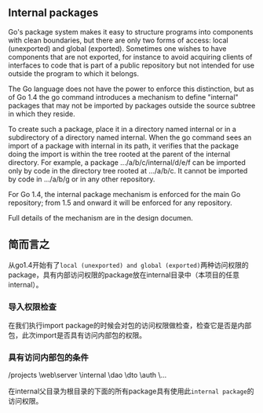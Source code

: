
## Internal packages

Go's package system makes it easy to structure programs into components with clean boundaries, but there are only two forms of access: local (unexported) and global (exported). Sometimes one wishes to have components that are not exported, for instance to avoid acquiring clients of interfaces to code that is part of a public repository but not intended for use outside the program to which it belongs.

The Go language does not have the power to enforce this distinction, but as of Go 1.4 the go command introduces a mechanism to define "internal" packages that may not be imported by packages outside the source subtree in which they reside.

To create such a package, place it in a directory named internal or in a subdirectory of a directory named internal. When the go command sees an import of a package with internal in its path, it verifies that the package doing the import is within the tree rooted at the parent of the internal directory. For example, a package .../a/b/c/internal/d/e/f can be imported only by code in the directory tree rooted at .../a/b/c. It cannot be imported by code in .../a/b/g or in any other repository.

For Go 1.4, the internal package mechanism is enforced for the main Go repository; from 1.5 and onward it will be enforced for any repository.

Full details of the mechanism are in the design documen.




## 简而言之

从go1.4开始有了`local (unexported) and global (exported)`两种访问权限的package，具有内部访问权限的package放在internal目录中（本项目的任意internal）。

### 导入权限检查

在我们执行import package的时候会对包的访问权限做检查，检查它是否是内部包，此次import是否具有访问内部包的权限。

### 具有访问内部包的条件

/projects
        \web\server
            \internal
                    \dao
                    \dto
                    \auth
                    \\...

在internal父目录为根目录的下面的所有package具有使用此`internal package`的访问权限。











